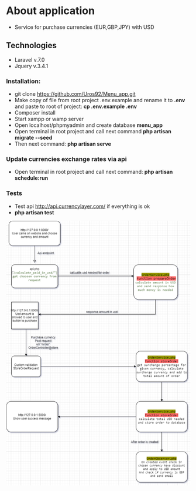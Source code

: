 # About application
- Service for purchase currencies (EUR,GBP,JPY) with USD

## Technologies

- Laravel v.7.0
- Jquery v.3.4.1

### Installation:

- git clone https://github.com/Uros92/Menu_app.git
- Make copy of file from root project .env.example and rename it to **.env** and paste to root of project: **cp .env.example .env**
- Composer install
- Start xampp or wamp server
- Open localhost/phpmyadmin and create database **menu_app**
- Open terminal in root project and call next command **php artisan migrate --seed**
- Then next command: **php artisan serve**

### Update currencies exchange rates via api
- Open terminal in root project and call next command: **php artisan schedule:run**

### Tests
- Test api http://api.currencylayer.com/ if everything is ok
- **php artisan test**


![image description](https://github.com/Uros92/Menu_app/blob/master/app_diagram.png)
